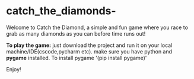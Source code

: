 # catch_the_diamonds-
Welcome to Catch the Diamond, a simple and fun game where you race to grab as many diamonds as you can before time runs out!

**To play the game:** just  download the project and run it on your local machine/IDE(cscode,pycharm etc). make sure you have python and **pygame**  installed. To install pygame '(pip install pygame)'

Enjoy!
